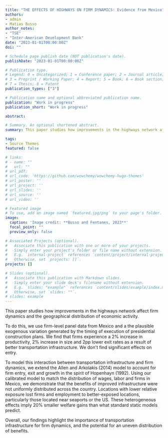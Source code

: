 ```yaml
---
title: "THE EFFECTS OF HIGHWAYS ON FIRM DYNAMICS: Evidence from Mexico"
authors:
- admin
- Matias Busso
author_notes:
- "TSE"
- "Inter-American Development Bank"
date: "2023-01-01T00:00:00Z"
doi: ""

# Schedule page publish date (NOT publication's date).
publishDate: "2023-01-01T00:00:00Z"

# Publication type.
# Legend: 0 = Uncategorized; 1 = Conference paper; 2 = Journal article;
# 3 = Preprint / Working Paper; 4 = Report; 5 = Book; 6 = Book section;
# 7 = Thesis; 8 = Patent
publication_types: ["3"]

# Publication name and optional abbreviated publication name.
publication: "Work in progress"
publication_short: "Work in progress"

abstract: 

# Summary. An optional shortened abstract.
summary: This paper studies how improvements in the highways network affect firm dynamics and the geographical distribution of economic activity. 

tags:
- Source Themes
featured: false

# links: 
# - name: ""
#   url: ""
# url_pdf: 
# url_code: 'https://github.com/wowchemy/wowchemy-hugo-themes'
# url_poster: ''
# url_project: ''
# url_slides: ''
# url_source: ''
# url_video: ''

# Featured image
# To use, add an image named `featured.jpg/png` to your page's folder. 
image:
  caption: 'Image credit: **Busso and Fentanes, 2023**'
  focal_point: ""
  preview_only: false

# Associated Projects (optional).
#   Associate this publication with one or more of your projects.
#   Simply enter your project's folder or file name without extension.
#   E.g. `internal-project` references `content/project/internal-project/index.md`.
#   Otherwise, set `projects: []`.
projects: []

# Slides (optional).
#   Associate this publication with Markdown slides.
#   Simply enter your slide deck's filename without extension.
#   E.g. `slides: "example"` references `content/slides/example/index.md`.
#   Otherwise, set `slides: ""`.
# slides: example
---
```


This paper studies how improvements in the highways network affect firm dynamics and the geographical distribution of economic activity. 
 
To do this, we use firm-level panel data from Mexico and a the plausible exogenous variation generated by the timing of execution of presidential construction plans. We find that firms experience a 2\% increase in productivity, 2\% increase in size and 2pp lower exit rates as a result of better transportation infrastructure. We don't find significant effects on entry. 
 
To model this interaction between transportation infrastructure and firm dynamics, we extend the Allen and Arkolakis (2014) model to account for firm entry, exit and growth in the spirit of Hopenhayn (1992). Using our calibrated model to match the distribution of wages, labor and firms in Mexico, we demonstrate that the benefits of improved infrastructure were not uniformly distributed across the country. Locations with lower relative exposure lost firms and employment to better-exposed locations, particularly those located near seaports or the US. These heterogeneous effects imply 20\% smaller welfare gains than what standard static models predict. 
 
Overall, our findings highlight the importance of transportation infrastructure for firm dynamics, and the potential for an uneven distribution of benefits.
